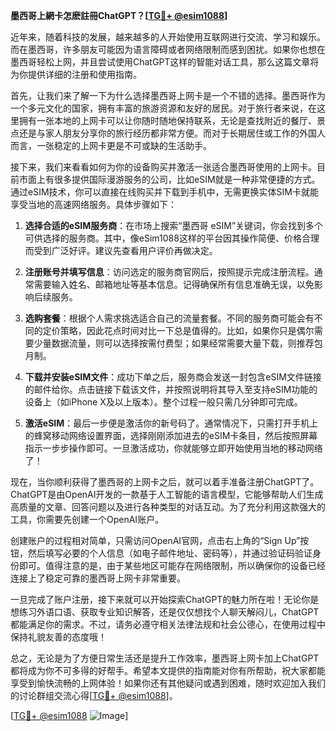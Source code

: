 **墨西哥上網卡怎麽註冊ChatGPT？[[TG💪+ @esim1088](https://t.me/s/esim1088)]**

近年来，随着科技的发展，越来越多的人开始使用互联网进行交流、学习和娱乐。而在墨西哥，许多朋友可能因为语言障碍或者网络限制而感到困扰。如果你也想在墨西哥轻松上网，并且尝试使用ChatGPT这样的智能对话工具，那么这篇文章将为你提供详细的注册和使用指南。

首先，让我们来了解一下为什么选择墨西哥上网卡是一个不错的选择。墨西哥作为一个多元文化的国家，拥有丰富的旅游资源和友好的居民。对于旅行者来说，在这里拥有一张本地的上网卡可以让你随时随地保持联系，无论是查找附近的餐厅、景点还是与家人朋友分享你的旅行经历都非常方便。而对于长期居住或工作的外国人而言，一张稳定的上网卡更是不可或缺的生活助手。

接下来，我们来看看如何为你的设备购买并激活一张适合墨西哥使用的上网卡。目前市面上有很多提供国际漫游服务的公司，比如eSIM就是一种非常便捷的方式。通过eSIM技术，你可以直接在线购买并下载到手机中，无需更换实体SIM卡就能享受当地的高速网络服务。具体步骤如下：

1. **选择合适的eSIM服务商**：在市场上搜索“墨西哥 eSIM”关键词，你会找到多个可供选择的服务商。其中，像eSim1088这样的平台因其操作简便、价格合理而受到广泛好评。建议先查看用户评价再做决定。

2. **注册账号并填写信息**：访问选定的服务商官网后，按照提示完成注册流程。通常需要输入姓名、邮箱地址等基本信息。记得确保所有信息准确无误，以免影响后续服务。

3. **选购套餐**：根据个人需求挑选适合自己的流量套餐。不同的服务商可能会有不同的定价策略，因此花点时间对比一下总是值得的。比如，如果你只是偶尔需要少量数据流量，则可以选择按需付费型；如果经常需要大量下载，则推荐包月制。

4. **下载并安装eSIM文件**：成功下单之后，服务商会发送一封包含eSIM文件链接的邮件给你。点击链接下载该文件，并按照说明将其导入至支持eSIM功能的设备上（如iPhone X及以上版本）。整个过程一般只需几分钟即可完成。

5. **激活eSIM**：最后一步便是激活你的新号码了。通常情况下，只需打开手机上的蜂窝移动网络设置界面，选择刚刚添加进去的eSIM卡条目，然后按照屏幕指示一步步操作即可。一旦激活成功，你就能够立即开始使用当地的移动网络了！

现在，当你顺利获得了墨西哥的上网卡之后，就可以着手准备注册ChatGPT了。ChatGPT是由OpenAI开发的一款基于人工智能的语言模型，它能够帮助人们生成高质量的文章、回答问题以及进行各种类型的对话互动。为了充分利用这款强大的工具，你需要先创建一个OpenAI账户。

创建账户的过程相对简单，只需访问OpenAI官网，点击右上角的“Sign Up”按钮，然后填写必要的个人信息（如电子邮件地址、密码等），并通过验证码验证身份即可。值得注意的是，由于某些地区可能存在网络限制，所以确保你的设备已经连接上了稳定可靠的墨西哥上网卡非常重要。

一旦完成了账户注册，接下来就可以开始探索ChatGPT的魅力所在啦！无论你是想练习外语口语、获取专业知识解答，还是仅仅想找个人聊天解闷儿，ChatGPT都能满足你的需求。不过，请务必遵守相关法律法规和社会公德心，在使用过程中保持礼貌友善的态度哦！

总之，无论是为了方便日常生活还是提升工作效率，墨西哥上网卡加上ChatGPT都将成为你不可多得的好帮手。希望本文提供的指南能对你有所帮助，祝大家都能享受到愉快流畅的上网体验！如果你还有其他疑问或遇到困难，随时欢迎加入我们的讨论群组交流心得[[TG💪+ @esim1088](https://t.me/s/esim1088)]。

[[TG💪+ @esim1088](https://t.me/s/esim1088) ![Image](https://i.postimg.cc/4NQfJmqS/Snipaste-2025-05-13-00-14-12.png)]